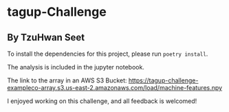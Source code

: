 # tagup-Challenge 
## By TzuHwan Seet

To install the dependencies for this project, please run `poetry install`.

The analysis is included in the jupyter notebook. 

The link to the array in an AWS S3 Bucket: https://tagup-challenge-exampleco-array.s3.us-east-2.amazonaws.com/load/machine-features.npy

I enjoyed working on this challenge, and all feedback is welcomed! 
